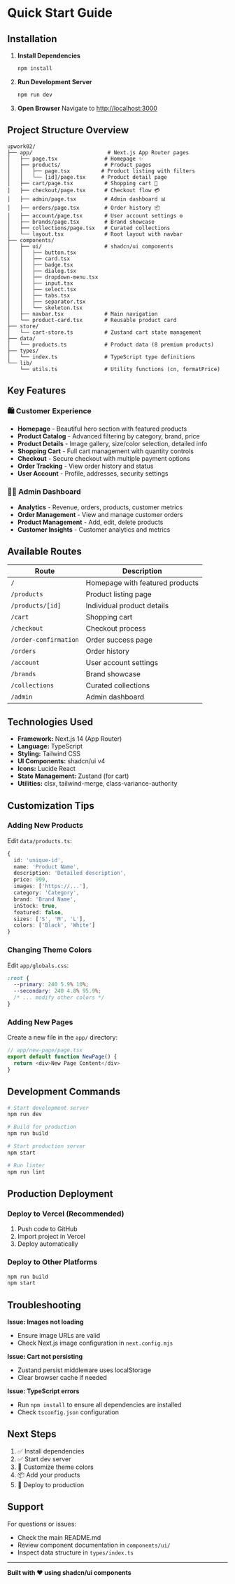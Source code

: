 # Quick Start Guide

## Installation

1. **Install Dependencies**
   ```bash
   npm install
   ```

2. **Run Development Server**
   ```bash
   npm run dev
   ```

3. **Open Browser**
   Navigate to [http://localhost:3000](http://localhost:3000)

## Project Structure Overview

```
upwork02/
├── app/                        # Next.js App Router pages
│   ├── page.tsx               # Homepage ✨
│   ├── products/              # Product pages
│   │   ├── page.tsx          # Product listing with filters
│   │   └── [id]/page.tsx     # Product detail page
│   ├── cart/page.tsx          # Shopping cart 🛒
│   ├── checkout/page.tsx      # Checkout flow 💳
│   ├── admin/page.tsx         # Admin dashboard 📊
│   ├── orders/page.tsx        # Order history 📦
│   ├── account/page.tsx       # User account settings ⚙️
│   ├── brands/page.tsx        # Brand showcase
│   ├── collections/page.tsx   # Curated collections
│   └── layout.tsx             # Root layout with navbar
├── components/
│   ├── ui/                    # shadcn/ui components
│   │   ├── button.tsx
│   │   ├── card.tsx
│   │   ├── badge.tsx
│   │   ├── dialog.tsx
│   │   ├── dropdown-menu.tsx
│   │   ├── input.tsx
│   │   ├── select.tsx
│   │   ├── tabs.tsx
│   │   ├── separator.tsx
│   │   └── skeleton.tsx
│   ├── navbar.tsx             # Main navigation
│   └── product-card.tsx       # Reusable product card
├── store/
│   └── cart-store.ts          # Zustand cart state management
├── data/
│   └── products.ts            # Product data (8 premium products)
├── types/
│   └── index.ts               # TypeScript type definitions
└── lib/
    └── utils.ts               # Utility functions (cn, formatPrice)
```

## Key Features

### 🛍️ Customer Experience
- **Homepage** - Beautiful hero section with featured products
- **Product Catalog** - Advanced filtering by category, brand, price
- **Product Details** - Image gallery, size/color selection, detailed info
- **Shopping Cart** - Full cart management with quantity controls
- **Checkout** - Secure checkout with multiple payment options
- **Order Tracking** - View order history and status
- **User Account** - Profile, addresses, security settings

### 👨‍💼 Admin Dashboard
- **Analytics** - Revenue, orders, products, customer metrics
- **Order Management** - View and manage customer orders
- **Product Management** - Add, edit, delete products
- **Customer Insights** - Customer analytics and metrics

## Available Routes

| Route | Description |
|-------|-------------|
| `/` | Homepage with featured products |
| `/products` | Product listing page |
| `/products/[id]` | Individual product details |
| `/cart` | Shopping cart |
| `/checkout` | Checkout process |
| `/order-confirmation` | Order success page |
| `/orders` | Order history |
| `/account` | User account settings |
| `/brands` | Brand showcase |
| `/collections` | Curated collections |
| `/admin` | Admin dashboard |

## Technologies Used

- **Framework:** Next.js 14 (App Router)
- **Language:** TypeScript
- **Styling:** Tailwind CSS
- **UI Components:** shadcn/ui v4
- **Icons:** Lucide React
- **State Management:** Zustand (for cart)
- **Utilities:** clsx, tailwind-merge, class-variance-authority

## Customization Tips

### Adding New Products
Edit `data/products.ts`:
```typescript
{
  id: 'unique-id',
  name: 'Product Name',
  description: 'Detailed description',
  price: 999,
  images: ['https://...'],
  category: 'Category',
  brand: 'Brand Name',
  inStock: true,
  featured: false,
  sizes: ['S', 'M', 'L'],
  colors: ['Black', 'White']
}
```

### Changing Theme Colors
Edit `app/globals.css`:
```css
:root {
  --primary: 240 5.9% 10%;
  --secondary: 240 4.8% 95.9%;
  /* ... modify other colors */
}
```

### Adding New Pages
Create a new file in the `app/` directory:
```typescript
// app/new-page/page.tsx
export default function NewPage() {
  return <div>New Page Content</div>
}
```

## Development Commands

```bash
# Start development server
npm run dev

# Build for production
npm run build

# Start production server
npm start

# Run linter
npm run lint
```

## Production Deployment

### Deploy to Vercel (Recommended)
1. Push code to GitHub
2. Import project in Vercel
3. Deploy automatically

### Deploy to Other Platforms
```bash
npm run build
npm start
```

## Troubleshooting

**Issue: Images not loading**
- Ensure image URLs are valid
- Check Next.js image configuration in `next.config.mjs`

**Issue: Cart not persisting**
- Zustand persist middleware uses localStorage
- Clear browser cache if needed

**Issue: TypeScript errors**
- Run `npm install` to ensure all dependencies are installed
- Check `tsconfig.json` configuration

## Next Steps

1. ✅ Install dependencies
2. ✅ Start dev server
3. 🎨 Customize theme colors
4. 📦 Add your products
5. 🚀 Deploy to production

## Support

For questions or issues:
- Check the main README.md
- Review component documentation in `components/ui/`
- Inspect data structure in `types/index.ts`

---

**Built with ❤️ using shadcn/ui components**

